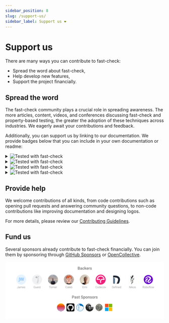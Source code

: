 ```yaml
---
sidebar_position: 8
slug: /support-us/
sidebar_label: Support us ❤️
---
```


# Support us

There are many ways you can contribute to fast-check:

- Spread the word about fast-check,
- Help develop new features,
- Support the project financially.

## Spread the word

The fast-check community plays a crucial role in spreading awareness. The more articles, content, videos, and conferences discussing fast-check and property-based testing, the greater the adoption of these techniques across industries. We eagerly await your contributions and feedback.

Additionally, you can support us by linking to our documentation. We provide badges below that you can include in your own documentation or readme:

<details>
<summary>
  <img
    alt="Tested with fast-check"
    src="https://img.shields.io/badge/tested%20with-fast%E2%80%91check%20%F0%9F%90%92-%23282ea9?flat&logoSize=auto&labelColor=%231b1b1d"
  />
</summary>

**Markdown**

```md
[![Tested with fast-check](https://img.shields.io/badge/tested%20with-fast%E2%80%91check%20%F0%9F%90%92-%23282ea9?flat&logoSize=auto&labelColor=%231b1b1d)](https://fast-check.dev/)
```

**HTML**

```html
<a href="https://fast-check.dev/" target="_blank" rel="noopener"
  ><img
    alt="Tested with fast-check"
    src="https://img.shields.io/badge/tested%20with-fast%E2%80%91check%20%F0%9F%90%92-%23282ea9?flat&logoSize=auto&labelColor=%231b1b1d"
/></a>
```

</details>

<details>
<summary>
  <img
    alt="Tested with fast-check"
    src="https://img.shields.io/badge/tested%20with-fast%E2%80%91check%20%F0%9F%90%92-%23282ea9?style=flat-square&logoSize=auto&labelColor=%231b1b1d"
  />
</summary>

**Markdown**

```md
[![Tested with fast-check](https://img.shields.io/badge/tested%20with-fast%E2%80%91check%20%F0%9F%90%92-%23282ea9?style=flat-square&logoSize=auto&labelColor=%231b1b1d)](https://fast-check.dev/)
```

**HTML**

```html
<a href="https://fast-check.dev/" target="_blank" rel="noopener"
  ><img
    alt="Tested with fast-check"
    src="https://img.shields.io/badge/tested%20with-fast%E2%80%91check%20%F0%9F%90%92-%23282ea9?style=flat-square&logoSize=auto&labelColor=%231b1b1d"
/></a>
```

</details>

<details>
<summary>
  <img
    alt="Tested with fast-check"
    src="https://img.shields.io/badge/tested%20with-fast%E2%80%91check%20%F0%9F%90%92-%23282ea9?style=plastic&logoSize=auto&labelColor=%231b1b1d"
  />
</summary>

**Markdown**

```md
[![Tested with fast-check](https://img.shields.io/badge/tested%20with-fast%E2%80%91check%20%F0%9F%90%92-%23282ea9?style=plastic&logoSize=auto&labelColor=%231b1b1d)](https://fast-check.dev/)
```

**HTML**

```html
<a href="https://fast-check.dev/" target="_blank" rel="noopener"
  ><img
    alt="Tested with fast-check"
    src="https://img.shields.io/badge/tested%20with-fast%E2%80%91check%20%F0%9F%90%92-%23282ea9?style=plastic&logoSize=auto&labelColor=%231b1b1d"
/></a>
```

</details>

<details>
<summary>
  <img
    alt="Tested with fast-check"
    src="https://img.shields.io/badge/tested%20with-fast%E2%80%91check%20%F0%9F%90%92-%23282ea9?style=for-the-badge&logoSize=auto&labelColor=%231b1b1d"
  />
</summary>

**Markdown**

```md
[![Tested with fast-check](https://img.shields.io/badge/tested%20with-fast%E2%80%91check%20%F0%9F%90%92-%23282ea9?style=for-the-badge&logoSize=auto&labelColor=%231b1b1d)](https://fast-check.dev/)
```

**HTML**

```html
<a href="https://fast-check.dev/" target="_blank" rel="noopener"
  ><img
    alt="Tested with fast-check"
    src="https://img.shields.io/badge/tested%20with-fast%E2%80%91check%20%F0%9F%90%92-%23282ea9?style=for-the-badge&logoSize=auto&labelColor=%231b1b1d"
/></a>
```

</details>

## Provide help

We welcome contributions of all kinds, from code contributions such as opening pull requests and answering community questions, to non-code contributions like improving documentation and designing logos.

For more details, please review our [Contributing Guidelines](https://github.com/dubzzz/fast-check/blob/main/CONTRIBUTING.md).

## Fund us

Several sponsors already contribute to fast-check financially. You can join them by sponsoring through [GitHub Sponsors](https://github.com/sponsors/dubzzz) or [OpenCollective](https://opencollective.com/fast-check/contribute).

![Sponsors](https://raw.githubusercontent.com/dubzzz/sponsors-svg/main/sponsorkit/sponsors.svg)
